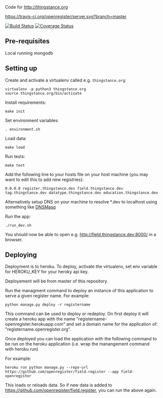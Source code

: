 Code for http://thingstance.org

https://travis-ci.org/openregister/server.svg?branch=master

[![Build Status](https://travis-ci.org/openregister/server.svg)](https://travis-ci.org/openregister/server) [![Coverage Status](https://coveralls.io/repos/thingstance/thingstance.org/badge.svg)](https://coveralls.io/r/thingstance/thingstance.org)

Pre-requisites
--------------
Local running mongodb

Setting up
----------

Create and activate a virtualenv called e.g. `thingstance.org`:

    virtualenv -p python3 thingstance.org
    source thingstance.org/bin/activate

Install requirements:

    make init

Set environment variables:

    . environment.sh

Load data:

    make load

Run tests:

    make test

Add the following line to your hosts file on your host machine (you may want to edit this to add new registries):

    0.0.0.0 register.thingstance.dev field.thingstance.dev tag.thingstance.dev datatype.thingstance.dev education.thingstance.dev

Alternatively setup DNS on your machine to resolve \*.dev to localhost using something like [DNSMasq](http://www.toddandrae.com/?p=111)

Run the app:

    ./run_dev.sh

You should now be able to open e.g. http://field.thingstance.dev:8000/ in a browser.


Deploying
----------

Deployment is to heroku. To deploy, activate the virtualenv, set env variable for HEROKU_KEY for your heroky api key.

Deployement will be from master of this repository.

Run the managment command to deploy an instance of this application to serve a given register name. For example:

```
python manage.py deploy -r registername
```

This command can be used to deploy or redeploy. On first deploy it will create a heroku app with the name "registername-openregister.herokuapp.com" and set a domain name for the application of: "registername.openregister.org".

Once deployed you can load the application with the following command to be run on the heroku application (i.e. wrap the manangement command with heroku run)

For example:

```
heroku run python manage.py --repo-url https://github.com/openregister/field.register --app field-openregister
```

This loads or reloads data. So if new data is added to https://github.com/openregister/field.register, you can run the above again.


